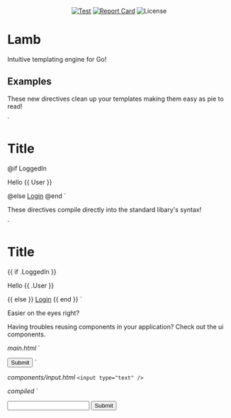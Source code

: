 <div align="center">


[![Test](https://github.com/goat-framework/lamb/actions/workflows/go.yml/badge.svg)](https://github.com/goat-framework/lamb/actions)
[![Report Card](https://goreportcard.com/badge/github.com/goat-framework/lamb)](https://goreportcard.com/report/github.com/goat-framework/lamb)
![License](https://img.shields.io/github/license/goat-framework/lamb)


</div>

# Lamb

Intuitive templating engine for Go!

## Examples

These new directives clean up your templates making them easy as pie to read!

`<h1>Title</h1>
@if LoggedIn
<p>Hello {{ User }}</p>
@else
<a href="login">Login</a>
@end
`

These directives compile directly into the standard libary's syntax!

`<h1>Title</h1>
{{ if .LoggedIn }}
<p>Hello {{ .User }}</p>
{{ else }}
<a href="login">Login</a>
{{ end }}
`

Easier on the eyes right?

Having troubles reusing components in your application?
Check out the ui components.

_main.html_
`
<form>
  <ui-input />
  <button>Submit</button>
</form>
`

_components/input.html_
`
<input type="text" />
`

_compiled_
`
<form>
  <input type="text" />
  <button>Submit</button>
</form>

